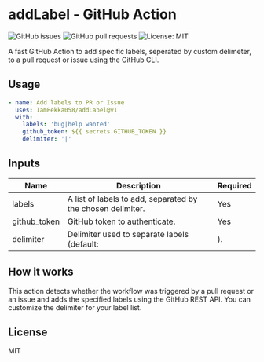 # addLabel - GitHub Action

![GitHub issues](https://img.shields.io/github/issues/IamPekka058/addLabel)
![GitHub pull requests](https://img.shields.io/github/issues-pr/IamPekka058/addLabel)
![License: MIT](https://img.shields.io/github/license/IamPekka058/addLabel)


A fast GitHub Action to add specific labels, seperated by custom delimeter, to a pull request or issue using the GitHub CLI.

## Usage

```yaml
- name: Add labels to PR or Issue
  uses: IamPekka058/addLabel@v1
  with:
    labels: 'bug|help wanted'
    github_token: ${{ secrets.GITHUB_TOKEN }}
    delimiter: '|'
```

## Inputs

| Name         | Description                                                | Required |
|--------------|------------------------------------------------------------|----------|
| labels       | A list of labels to add, separated by the chosen delimiter.| Yes      |
| github_token | GitHub token to authenticate.                              | Yes      |
| delimiter    | Delimiter used to separate labels (default: <code>|</code>).| No       |

## How it works

This action detects whether the workflow was triggered by a pull request or an issue and adds the specified labels using the GitHub REST API. You can customize the delimiter for your label list.

## License

MIT